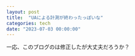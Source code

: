 ```yaml
---
layout: post
title:  "UAによる計測が終わったっぽいな"
categories: tech
date: "2023-07-03 00:00:00"
---
```


一応、このブログのは修正したが大丈夫だろうか？
